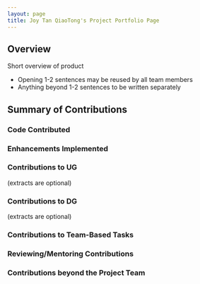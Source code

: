 ```yaml
---
layout: page
title: Joy Tan QiaoTong's Project Portfolio Page
---
```


## Overview
Short overview of product
- Opening 1-2 sentences may be reused by all team members
- Anything beyond 1-2 sentences to be written separately

## Summary of Contributions

### Code Contributed

### Enhancements Implemented

### Contributions to UG
(extracts are optional)

### Contributions to DG
(extracts are optional)

### Contributions to Team-Based Tasks

### Reviewing/Mentoring Contributions

### Contributions beyond the Project Team